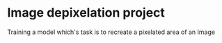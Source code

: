 # Image depixelation project
Training a model which's task is to recreate a pixelated area of an Image

